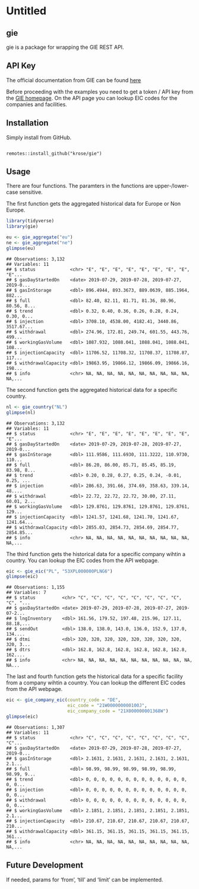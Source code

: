 Untitled
================

## gie

gie is a package for wrapping the GIE REST API.

## API Key

The official documentation from GIE can be found
[here](https://agsi.gie.eu/GIE_API_documentation_v003.pdf)

Before proceeding with the examples you need to get a token / API key
from the [GIE homepage](https://agsi.gie.eu/#/api). On the API page you
can lookup EIC codes for the companies and facilities.

## Installation

Simply install from GitHub.

``` 

remotes::install_github("krose/gie")
```

## Usage

There are four functions. The paramters in the functions are
upper-/lower-case sensitive.

The first function gets the aggregated historical data for Europe or Non
Europe.

``` r
library(tidyverse)
library(gie)

eu <- gie_aggregate("eu")
ne <- gie_aggregate("ne")
glimpse(eu)
```

    ## Observations: 3,132
    ## Variables: 11
    ## $ status             <chr> "E", "E", "E", "E", "E", "E", "E", "E", "E"...
    ## $ gasDayStartedOn    <date> 2019-07-29, 2019-07-28, 2019-07-27, 2019-0...
    ## $ gasInStorage       <dbl> 896.4944, 893.3673, 889.0639, 885.1964, 882...
    ## $ full               <dbl> 82.40, 82.11, 81.71, 81.36, 80.96, 80.56, 8...
    ## $ trend              <dbl> 0.32, 0.40, 0.36, 0.26, 0.28, 0.24, 0.30, 0...
    ## $ injection          <dbl> 3708.10, 4538.00, 4182.41, 3440.86, 3517.67...
    ## $ withdrawal         <dbl> 274.96, 172.81, 249.74, 601.55, 443.76, 499...
    ## $ workingGasVolume   <dbl> 1087.932, 1088.041, 1088.041, 1088.041, 108...
    ## $ injectionCapacity  <dbl> 11706.52, 11708.32, 11708.37, 11708.87, 117...
    ## $ withdrawalCapacity <dbl> 19863.95, 19866.12, 19866.09, 19866.16, 198...
    ## $ info               <chr> NA, NA, NA, NA, NA, NA, NA, NA, NA, NA, NA,...

The second function gets the aggregated historical data for a specific
country.

``` r
nl <- gie_country("NL")
glimpse(nl)
```

    ## Observations: 3,132
    ## Variables: 11
    ## $ status             <chr> "E", "E", "E", "E", "E", "E", "E", "E", "E"...
    ## $ gasDayStartedOn    <date> 2019-07-29, 2019-07-28, 2019-07-27, 2019-0...
    ## $ gasInStorage       <dbl> 111.9586, 111.6930, 111.3222, 110.9730, 110...
    ## $ full               <dbl> 86.20, 86.00, 85.71, 85.45, 85.19, 83.98, 8...
    ## $ trend              <dbl> 0.20, 0.28, 0.27, 0.25, 0.24, -0.01, 0.25, ...
    ## $ injection          <dbl> 286.63, 391.66, 374.69, 358.63, 339.14, 48....
    ## $ withdrawal         <dbl> 22.72, 22.72, 22.72, 30.00, 27.11, 60.01, 2...
    ## $ workingGasVolume   <dbl> 129.8761, 129.8761, 129.8761, 129.8761, 129...
    ## $ injectionCapacity  <dbl> 1241.57, 1241.68, 1241.70, 1241.67, 1241.64...
    ## $ withdrawalCapacity <dbl> 2855.03, 2854.73, 2854.69, 2854.77, 2854.85...
    ## $ info               <chr> NA, NA, NA, NA, NA, NA, NA, NA, NA, NA, NA,...

The third function gets the historical data for a specific company
wihtin a country. You can lookup the EIC codes from the API webpage.

``` r
eic <- gie_eic("PL", "53XPL000000PLNG6")
glimpse(eic)
```

    ## Observations: 1,155
    ## Variables: 7
    ## $ status          <chr> "C", "C", "C", "C", "C", "C", "C", "C", "C", "...
    ## $ gasDayStartedOn <date> 2019-07-29, 2019-07-28, 2019-07-27, 2019-07-2...
    ## $ lngInventory    <dbl> 161.56, 179.52, 197.48, 215.96, 127.11, 88.18,...
    ## $ sendOut         <dbl> 138.0, 138.0, 143.0, 136.0, 152.9, 137.0, 134....
    ## $ dtmi            <dbl> 320, 320, 320, 320, 320, 320, 320, 320, 320, 3...
    ## $ dtrs            <dbl> 162.8, 162.8, 162.8, 162.8, 162.8, 162.8, 162....
    ## $ info            <chr> NA, NA, NA, NA, NA, NA, NA, NA, NA, NA, NA, NA...

The last and fourth function gets the historical data for a specific
facility from a company wihtin a country. You can lookup the different
EIC codes from the API webpage.

``` r
eic <- gie_company_eic(country_code = "DE",
                       eic_code = "21W000000000100J",
                       eic_company_code = "21X000000001368W")
glimpse(eic)
```

    ## Observations: 1,307
    ## Variables: 11
    ## $ status             <chr> "C", "C", "C", "C", "C", "C", "C", "C", "C"...
    ## $ gasDayStartedOn    <date> 2019-07-29, 2019-07-28, 2019-07-27, 2019-0...
    ## $ gasInStorage       <dbl> 2.1631, 2.1631, 2.1631, 2.1631, 2.1631, 2.1...
    ## $ full               <dbl> 98.99, 98.99, 98.99, 98.99, 98.99, 98.99, 9...
    ## $ trend              <dbl> 0, 0, 0, 0, 0, 0, 0, 0, 0, 0, 0, 0, 0, 0, 0...
    ## $ injection          <dbl> 0, 0, 0, 0, 0, 0, 0, 0, 0, 0, 0, 0, 0, 0, 0...
    ## $ withdrawal         <dbl> 0, 0, 0, 0, 0, 0, 0, 0, 0, 0, 0, 0, 0, 0, 0...
    ## $ workingGasVolume   <dbl> 2.1851, 2.1851, 2.1851, 2.1851, 2.1851, 2.1...
    ## $ injectionCapacity  <dbl> 210.67, 210.67, 210.67, 210.67, 210.67, 210...
    ## $ withdrawalCapacity <dbl> 361.15, 361.15, 361.15, 361.15, 361.15, 361...
    ## $ info               <chr> NA, NA, NA, NA, NA, NA, NA, NA, NA, NA, NA,...

## Future Development

If needed, params for ‘from’, ‘till’ and ‘limit’ can be implemented.
